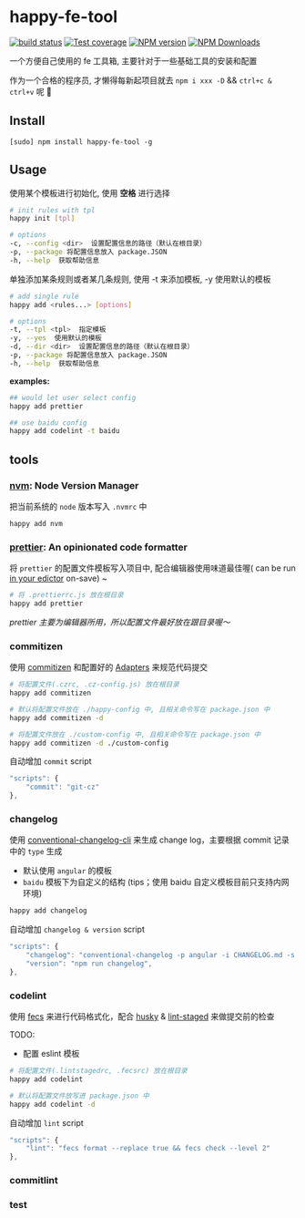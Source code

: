 # happy-fe-tool

[![build status](https://img.shields.io/travis/cyseria/happy-fe-tool/master.svg?style=flat-square)](https://travis-ci.org/cyseria/happy-fe-tool)
[![Test coverage](https://img.shields.io/codecov/c/github/cyseria/happy-fe-tool.svg?style=flat-square)](https://codecov.io/github/cyseria/happy-fe-tool?branch=master)
[![NPM version](https://img.shields.io/npm/v/happy-fe-tool.svg?style=flat-square)](https://www.npmjs.com/package/happy-fe-tool)
[![NPM Downloads](https://img.shields.io/npm/dm/happy-fe-tool.svg?style=flat-square&maxAge=43200)](https://www.npmjs.com/package/happy-fe-tool)

一个方便自己使用的 fe 工具箱, 主要针对于一些基础工具的安装和配置

作为一个合格的程序员, 才懒得每新起项目就去 `npm i xxx -D` && `ctrl+c & ctrl+v` 呢 🌝

## Install
```
[sudo] npm install happy-fe-tool -g
```

## Usage

使用某个模板进行初始化, 使用 **空格** 进行选择

```bash
# init rules with tpl
happy init [tpl]

# options
-c, --config <dir>  设置配置信息的路径（默认在根目录）
-p, --package 将配置信息放入 package.JSON
-h, --help  获取帮助信息
```

单独添加某条规则或者某几条规则, 使用 -t 来添加模板, -y 使用默认的模板

```bash
# add single rule
happy add <rules...> [options]

# options
-t, --tpl <tpl>  指定模板
-y, --yes  使用默认的模板
-d, --dir <dir>  设置配置信息的路径（默认在根目录）
-p, --package 将配置信息放入 package.JSON
-h, --help  获取帮助信息
```

**examples:**

```bash
## would let user select config
happy add prettier

## use baidu config
happy add codelint -t baidu
```

## tools
### [nvm](https://github.com/creationix/nvm): Node Version Manager

把当前系统的 `node` 版本写入 `.nvmrc` 中

```bash
happy add nvm
```

### [prettier](https://github.com/prettier/prettier): An opinionated code formatter

将 `prettier` 的配置文件模板写入项目中, 配合编辑器使用味道最佳喔( can be run [in your edictor](https://prettier.io/docs/en/editors.html) on-save) ~

```bash
# 将 .prettierrc.js 放在根目录
happy add prettier
```

*prettier 主要为编辑器所用，所以配置文件最好放在跟目录喔～*

### commitizen

使用 [commitizen](https://github.com/commitizen/cz-cli) 和配置好的 [Adapters](https://github.com/commitizen/cz-cli#adapters) 来规范代码提交


```bash
# 将配置文件(.czrc, .cz-config.js) 放在根目录
happy add commitizen

# 默认将配置文件放在 ./happy-config 中, 且相关命令写在 package.json 中
happy add commitizen -d

# 将配置文件放在 ./custom-config 中, 且相关命令写在 package.json 中
happy add commitizen -d ./custom-config
```

自动增加 `commit` script

```javascript
"scripts": {
    "commit": "git-cz"
},
```

### changelog

使用 [conventional-changelog-cli](https://github.com/conventional-changelog/conventional-changelog/tree/master/packages/conventional-changelog-cli) 来生成 change log，主要根据 commit 记录中的 `type` 生成

- 默认使用 `angular` 的模板
- `baidu` 模板下为自定义的结构 (tips；使用 baidu 自定义模板目前只支持内网环境)


```bash
happy add changelog
```

自动增加 `changelog & version` script

```javascript
"scripts": {
    "changelog": "conventional-changelog -p angular -i CHANGELOG.md -s -r 0 && git add CHANGELOG.md",
    "version": "npm run changelog",
},
```

### codelint

使用 [fecs](https://github.com/ecomfe/fecs) 来进行代码格式化，配合 [husky](https://github.com/typicode/husky) & [lint-staged](https://github.com/okonet/lint-staged) 来做提交前的检查

TODO:
- 配置 eslint 模板


```bash
# 将配置文件(.lintstagedrc, .fecsrc) 放在根目录
happy add codelint

# 默认将配置文件放写进 package.json 中
happy add codelint -d
```

自动增加 `lint` script

```javascript
"scripts": {
    "lint": "fecs format --replace true && fecs check --level 2"
},
```

### commitlint

### test
